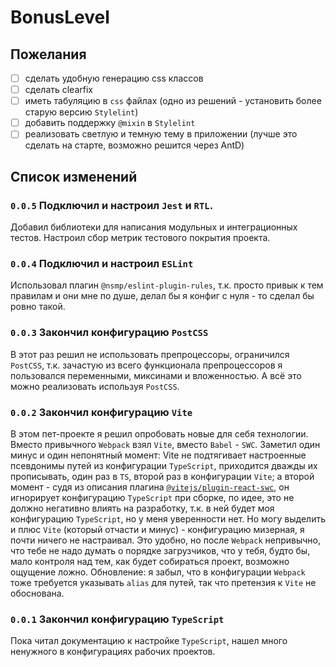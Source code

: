 # BonusLevel

## Пожелания
- [ ] сделать удобную генерацию css классов
- [ ] сделать clearfix
- [ ] иметь табуляцию в `css` файлах (одно из решений - установить более старую версию `Stylelint`)
- [ ] добавить поддержку `@mixin` в `Stylelint`
- [ ] реализовать светлую и темную тему в приложении (лучше это сделать на старте, возможно решится через AntD)

## Список изменений
### `0.0.5` Подключил и настроил `Jest` и `RTL`.
Добавил библиотеки для написания модульных и интеграционных тестов. Настроил сбор метрик тестового покрытия проекта.
### `0.0.4` Подключил и настроил `ESLint`
Использовал плагин `@nsmp/eslint-plugin-rules`, т.к. просто привык к тем правилам и они мне по душе, делал бы я конфиг с нуля - то сделал бы ровно такой.
### `0.0.3` Закончил конфигурацию `PostCSS`
В этот раз решил не использовать препроцессоры, ограничился `PostCSS`, т.к. зачастую из всего функционала препроцессоров я пользовался переменными, миксинами и вложенностью. А всё это можно реализовать используя `PostCSS`.
### `0.0.2` Закончил конфигурацию `Vite`
В этом пет-проекте я решил опробовать новые для себя технологии. Вместо привычного `Webpack` взял `Vite`, вместо `Babel` - `SWC`. Заметил один минус и один непонятный момент: Vite не подтягивает настроенные псевдонимы путей из конфигурации `TypeScript`, приходится дважды их прописывать, один раз в `TS`, второй раз в конфигурации `Vite`; а второй момент - судя из описания плагина [`@vitejs/plugin-react-swc`](https://github.com/vitejs/vite-plugin-react/tree/main/packages/plugin-react-swc#caveats), он игнорирует конфигурацию `TypeScript` при сборке, по идее, это не должно негативно влиять на разработку, т.к. в ней будет моя конфигурацию `TypeScript`, но у меня уверенности нет. Но могу выделить и плюс `Vite` (который отчасти и минус) - конфигурацию мизерная, я почти ничего не настраивал. Это удобно, но после `Webpack` непривычно, что тебе не надо думать о порядке загрузчиков, что у тебя, будто бы, мало контроля над тем, как будет собираться проект, возможно ощущение ложно.
Обновление: я забыл, что в конфигурации `Webpack` тоже требуется указывать `alias` для путей, так что претензия к `Vite` не обоснована.
### `0.0.1` Закончил конфигурацию `TypeScript`
Пока читал документацию к настройке `TypeScript`, нашел много ненужного в конфигурациях рабочих проектов.